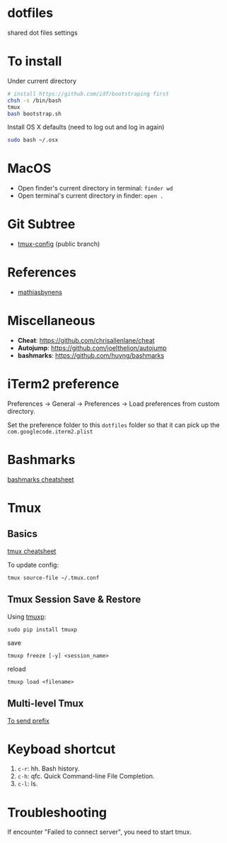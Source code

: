 dotfiles
========

shared dot files settings

# To install
Under current directory
```bash
# install https://github.com/idf/bootstraping first
chsh -s /bin/bash
tmux
bash bootstrap.sh
```

Install OS X defaults (need to log out and log in again)
```bash
sudo bash ~/.osx
```

# MacOS
* Open finder's current directory in terminal: `finder wd`
* Open terminal's current directory in finder: `open .`

# Git Subtree
* [tmux-config](https://github.com/idf/tmux-config) (public branch)

# References
* [mathiasbynens](https://github.com/mathiasbynens/dotfiles)

# Miscellaneous
* **Cheat**: https://github.com/chrisallenlane/cheat
* **Autojump**: https://github.com/joelthelion/autojump
* **bashmarks**: https://github.com/huyng/bashmarks

# iTerm2 preference
Preferences -> General -> Preferences -> Load preferences from custom directory.

Set the preference folder to this `dotfiles` folder so that it can pick up the `com.googlecode.iterm2.plist`

# Bashmarks
[bashmarks cheatsheet](https://github.com/huyng/bashmarks)

# Tmux
## Basics
[tmux cheatsheet](https://gist.github.com/idf/b220ec68197ae824a67a)

To update config:
```
tmux source-file ~/.tmux.conf
```

## Tmux Session Save & Restore
Using [tmuxp](https://github.com/tony/tmuxp):
```
sudo pip install tmuxp
```

save
```
tmuxp freeze [-y] <session_name>
```

reload
```
tmuxp load <filename>
```

## Multi-level Tmux
[To send prefix](http://stackoverflow.com/questions/8518815/how-to-send-commands-when-opening-a-tmux-session-inside-another-tmux-session)

# Keyboad shortcut

1. `c-r`: hh. Bash history.
1. `c-h`: qfc. Quick Command-line File Completion.
1. `c-l`: ls.

# Troubleshooting
If encounter "Failed to connect server", you need to start tmux.
